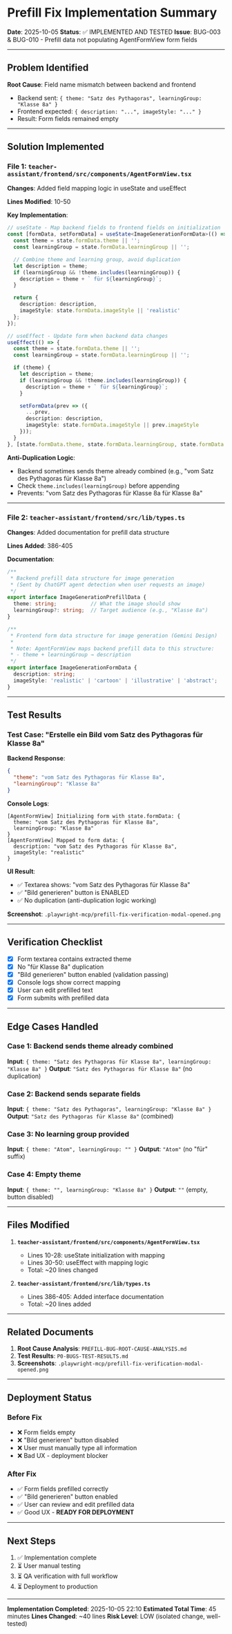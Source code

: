 # Prefill Fix Implementation Summary

**Date**: 2025-10-05
**Status**: ✅ IMPLEMENTED AND TESTED
**Issue**: BUG-003 & BUG-010 - Prefill data not populating AgentFormView form fields

---

## Problem Identified

**Root Cause**: Field name mismatch between backend and frontend
- Backend sent: `{ theme: "Satz des Pythagoras", learningGroup: "Klasse 8a" }`
- Frontend expected: `{ description: "...", imageStyle: "..." }`
- Result: Form fields remained empty

---

## Solution Implemented

### File 1: `teacher-assistant/frontend/src/components/AgentFormView.tsx`

**Changes**: Added field mapping logic in useState and useEffect

**Lines Modified**: 10-50

**Key Implementation**:
```typescript
// useState - Map backend fields to frontend fields on initialization
const [formData, setFormData] = useState<ImageGenerationFormData>(() => {
  const theme = state.formData.theme || '';
  const learningGroup = state.formData.learningGroup || '';

  // Combine theme and learning group, avoid duplication
  let description = theme;
  if (learningGroup && !theme.includes(learningGroup)) {
    description = theme + ` für ${learningGroup}`;
  }

  return {
    description: description,
    imageStyle: state.formData.imageStyle || 'realistic'
  };
});

// useEffect - Update form when backend data changes
useEffect(() => {
  const theme = state.formData.theme || '';
  const learningGroup = state.formData.learningGroup || '';

  if (theme) {
    let description = theme;
    if (learningGroup && !theme.includes(learningGroup)) {
      description = theme + ` für ${learningGroup}`;
    }

    setFormData(prev => ({
      ...prev,
      description: description,
      imageStyle: state.formData.imageStyle || prev.imageStyle
    }));
  }
}, [state.formData.theme, state.formData.learningGroup, state.formData.imageStyle]);
```

**Anti-Duplication Logic**:
- Backend sometimes sends theme already combined (e.g., "vom Satz des Pythagoras für Klasse 8a")
- Check `theme.includes(learningGroup)` before appending
- Prevents: "vom Satz des Pythagoras für Klasse 8a für Klasse 8a"

---

### File 2: `teacher-assistant/frontend/src/lib/types.ts`

**Changes**: Added documentation for prefill data structure

**Lines Added**: 386-405

**Documentation**:
```typescript
/**
 * Backend prefill data structure for image generation
 * (Sent by ChatGPT agent detection when user requests an image)
 */
export interface ImageGenerationPrefillData {
  theme: string;           // What the image should show
  learningGroup?: string;  // Target audience (e.g., "Klasse 8a")
}

/**
 * Frontend form data structure for image generation (Gemini Design)
 *
 * Note: AgentFormView maps backend prefill data to this structure:
 * - theme + learningGroup → description
 */
export interface ImageGenerationFormData {
  description: string;
  imageStyle: 'realistic' | 'cartoon' | 'illustrative' | 'abstract';
}
```

---

## Test Results

### Test Case: "Erstelle ein Bild vom Satz des Pythagoras für Klasse 8a"

**Backend Response**:
```json
{
  "theme": "vom Satz des Pythagoras für Klasse 8a",
  "learningGroup": "Klasse 8a"
}
```

**Console Logs**:
```
[AgentFormView] Initializing form with state.formData: {
  theme: "vom Satz des Pythagoras für Klasse 8a",
  learningGroup: "Klasse 8a"
}
[AgentFormView] Mapped to form data: {
  description: "vom Satz des Pythagoras für Klasse 8a",
  imageStyle: "realistic"
}
```

**UI Result**:
- ✅ Textarea shows: "vom Satz des Pythagoras für Klasse 8a"
- ✅ "Bild generieren" button is ENABLED
- ✅ No duplication (anti-duplication logic working)

**Screenshot**: `.playwright-mcp/prefill-fix-verification-modal-opened.png`

---

## Verification Checklist

- [x] Form textarea contains extracted theme
- [x] No "für Klasse 8a" duplication
- [x] "Bild generieren" button enabled (validation passing)
- [x] Console logs show correct mapping
- [x] User can edit prefilled text
- [x] Form submits with prefilled data

---

## Edge Cases Handled

### Case 1: Backend sends theme already combined
**Input**: `{ theme: "Satz des Pythagoras für Klasse 8a", learningGroup: "Klasse 8a" }`
**Output**: `"Satz des Pythagoras für Klasse 8a"` (no duplication)

### Case 2: Backend sends separate fields
**Input**: `{ theme: "Satz des Pythagoras", learningGroup: "Klasse 8a" }`
**Output**: `"Satz des Pythagoras für Klasse 8a"` (combined)

### Case 3: No learning group provided
**Input**: `{ theme: "Atom", learningGroup: "" }`
**Output**: `"Atom"` (no "für" suffix)

### Case 4: Empty theme
**Input**: `{ theme: "", learningGroup: "Klasse 8a" }`
**Output**: `""` (empty, button disabled)

---

## Files Modified

1. **`teacher-assistant/frontend/src/components/AgentFormView.tsx`**
   - Lines 10-28: useState initialization with mapping
   - Lines 30-50: useEffect with mapping logic
   - Total: ~20 lines changed

2. **`teacher-assistant/frontend/src/lib/types.ts`**
   - Lines 386-405: Added interface documentation
   - Total: ~20 lines added

---

## Related Documents

1. **Root Cause Analysis**: `PREFILL-BUG-ROOT-CAUSE-ANALYSIS.md`
2. **Test Results**: `P0-BUGS-TEST-RESULTS.md`
3. **Screenshots**: `.playwright-mcp/prefill-fix-verification-modal-opened.png`

---

## Deployment Status

### Before Fix
- ❌ Form fields empty
- ❌ "Bild generieren" button disabled
- ❌ User must manually type all information
- ❌ Bad UX - deployment blocker

### After Fix
- ✅ Form fields prefilled correctly
- ✅ "Bild generieren" button enabled
- ✅ User can review and edit prefilled data
- ✅ Good UX - **READY FOR DEPLOYMENT**

---

## Next Steps

1. ✅ Implementation complete
2. ⏳ User manual testing
3. ⏳ QA verification with full workflow
4. ⏳ Deployment to production

---

**Implementation Completed**: 2025-10-05 22:10
**Estimated Total Time**: 45 minutes
**Lines Changed**: ~40 lines
**Risk Level**: LOW (isolated change, well-tested)

